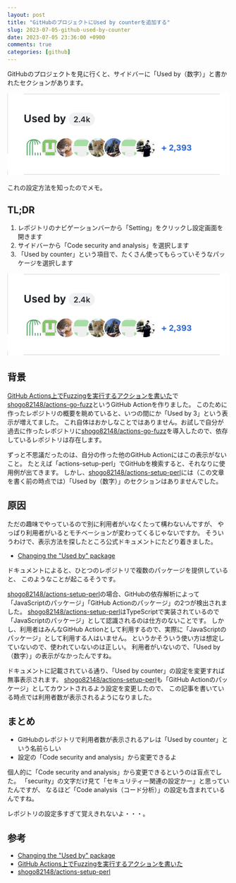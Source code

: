 ```yaml
---
layout: post
title: "GitHubのプロジェクトにUsed by counterを追加する"
slug: 2023-07-05-github-used-by-counter
date: 2023-07-05 23:36:00 +0900
comments: true
categories: [github]
---
```


GitHubのプロジェクトを見に行くと、サイドバーに「Used by（数字）」と書かれたセクションがあります。

![Used by 2.4k](/images/2023-07-05-github-used-by-counter-1.png)

これの設定方法を知ったのでメモ。

## TL;DR

1. レポジトリのナビゲーションバーから「Setting」をクリックし設定画面を開きます
2. サイドバーから「Code security and analysis」を選択します
3. 「Used by counter」という項目で、たくさん使ってもらっていそうなパッケージを選択します

![Used by counterからパッケージ選択する](/images/2023-07-05-github-used-by-counter-1.png)

## 背景

[GitHub Actions上でFuzzingを実行するアクションを書いた]で[shogo82148/actions-go-fuzz]というGitHub Actionを作りました。
このために作ったレポジトリの概要を眺めていると、いつの間にか「Used by 3」という表示が増えてました。
これ自体はおかしなことではありません。お試しで自分が過去に作ったレポジトリに[shogo82148/actions-go-fuzz]を導入したので、依存しているレポジトリは存在します。

ずっと不思議だったのは、自分の作った他のGitHub Actionにはこの表示がないこと。
たとえば「actions-setup-perl」でGitHubを検索すると、それなりに使用例が出てきます。
しかし、[shogo82148/actions-setup-perl]には（この文章を書く前の時点では）「Used by（数字）」のセクションはありませんでした。

## 原因

ただの趣味でやっているので別に利用者がいなくたって構わないんですが、
やっぱり利用者がいるとモチベーションが変わってくるじゃないですか。
そういうわけで、表示方法を探したところ公式ドキュメントにたどり着きました。

- [Changing the "Used by" package](https://docs.github.com/en/code-security/supply-chain-security/understanding-your-software-supply-chain/exploring-the-dependencies-of-a-repository#changing-the-used-by-package)

ドキュメントによると、ひとつのレポジトリで複数のパッケージを提供していると、
このようなことが起こるそうです。

[shogo82148/actions-setup-perl]の場合、GitHubの依存解析によって「JavaScriptのパッケージ」「GitHub Actionのパッケージ」の2つが検出されました。
[shogo82148/actions-setup-perl]はTypeScriptで実装されているので「JavaScriptのパッケージ」として認識されるのは仕方のないことです。
しかし、利用者はみんなGitHub Actionとして利用するので、実際に「JavaScriptのパッケージ」として利用する人はいません。
というかそういう使い方は想定していないので、使われていないのは正しい。
利用者がいないので、「Used by（数字）」の表示がなかったんですね。

ドキュメントに記載されている通り、「Used by counter」の設定を変更すれば無事表示されます。
[shogo82148/actions-setup-perl]も「GitHub Actionのパッケージ」としてカウントされるよう設定を変更したので、
この記事を書いている時点では利用者数が表示されるようになりました。

## まとめ

- GitHubのレポジトリで利用者数が表示されるアレは「Used by counter」という名前らしい
- 設定の「Code security and analysis」から変更できるよ

個人的に「Code security and analysis」から変更できるというのは盲点でした。
「security」の文字だけ見て「セキュリティー関連の設定かー」と思っていたんですが、
なるほど「Code analysis（コード分析）」の設定も含まれているんですね。

レポジトリの設定多すぎて覚えきれないよ・・・。

## 参考

- [Changing the "Used by" package](https://docs.github.com/en/code-security/supply-chain-security/understanding-your-software-supply-chain/exploring-the-dependencies-of-a-repository#changing-the-used-by-package)
- [GitHub Actions上でFuzzingを実行するアクションを書いた]
- [shogo82148/actions-setup-perl]

[GitHub Actions上でFuzzingを実行するアクションを書いた]: https://shogo82148.github.io/blog/2023/07/05/2023-07-05-actions-go-fuzz/
[shogo82148/actions-setup-perl]: https://github.com/shogo82148/actions-setup-perl
[shogo82148/actions-go-fuzz]: https://github.com/shogo82148/actions-go-fuzz
